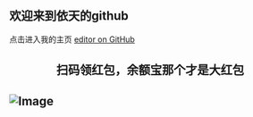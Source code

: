 ## 欢迎来到依天的github

点击进入我的主页 [editor on GitHub](https://github.com/yiTian66/yiTian66.github.io/edit/master/index.md) 

 ## <p align="center">扫码领红包，余额宝那个才是大红包</p>
## ![Image](https://wxxcxxx.top/2837.jpg)
